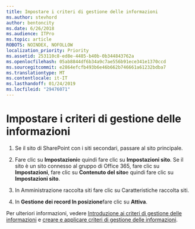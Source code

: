 ```yaml
---
title: Impostare i criteri di gestione delle informazioni
ms.author: stevhord
author: bentoncity
ms.date: 6/26/2018
ms.audience: ITPro
ms.topic: article
ROBOTS: NOINDEX, NOFOLLOW
localization_priority: Priority
ms.assetid: 253110c8-ed8e-4485-b40b-0b344843762a
ms.openlocfilehash: 05ab8844df6b34a9c7ae556b91ece341e1370ccd
ms.sourcegitcommit: e2864efcfb493b6e46b662b746661a61232bdba7
ms.translationtype: MT
ms.contentlocale: it-IT
ms.lasthandoff: 01/24/2019
ms.locfileid: "29476071"
---
```

# <a name="set-up-information-management-policies"></a>Impostare i criteri di gestione delle informazioni

1. Se il sito di SharePoint con i siti secondari, passare al sito principale.
    
2. Fare clic su **Impostazioni**e quindi fare clic su **Impostazioni sito**. Se il sito è un sito connesso al gruppo di Office 365, fare clic su **Impostazioni**, fare clic su **Contenuto del sito**e quindi fare clic su **Impostazioni sito**.
    
3. In Amministrazione raccolta siti fare clic su Caratteristiche raccolta siti.
    
4. In **Gestione dei record In posizione**fare clic su **Attiva**.
    
Per ulteriori informazioni, vedere [Introduzione ai criteri di gestione delle informazioni](https://go.microsoft.com/fwlink/?linkid=404239) e [creare e applicare criteri di gestione delle informazioni](https://go.microsoft.com/fwlink/?linkid=2003916).
  

